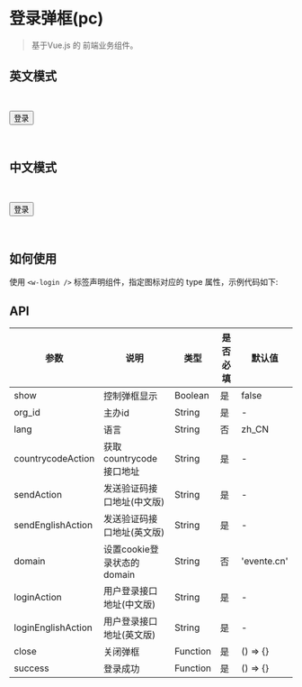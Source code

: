 # 登录弹框(pc)
> 基于Vue.js 的 前端业务组件。

## 英文模式

<div class="demo-box">
  <button type="button" name="button" @click="englishStatus = true">登录</button>
  <w-login :show="englishStatus" :close="englishClose" :success="success" orgid="100253" :countrycodeAction="countrycodeAction" :sendAction="sendAction" :loginAction="loginAction" :sendEnglishAction="sendEnglishAction" :loginEnglishAction="loginEnglishAction" lang="zzz"></w-login>
</div>

## 中文模式

<div class="demo-box">
  <button type="button" name="button" @click="chinaStatus = true">登录</button>
  <w-login :show="chinaStatus" :close="chinaClose" :success="success" orgid="100253" :countrycodeAction="countrycodeAction" :sendAction="sendAction" :loginAction="loginAction"></w-login>
</div>

## 如何使用

使用 `<w-login />` 标签声明组件，指定图标对应的 type 属性，示例代码如下:


## API

|参数|说明|类型|是否必填|默认值|
|---|----|---|-------|-----|
|show|控制弹框显示|Boolean|是|false|
|org_id|主办id|String|是|-|
|lang|语言|String|否|zh_CN|
|countrycodeAction|获取countrycode接口地址|String|是|-|
|sendAction|发送验证码接口地址(中文版)|String|是|-|
|sendEnglishAction|发送验证码接口地址(英文版)|String|是|-|
|domain|设置cookie登录状态的domain|String|否|'evente.cn'|
|loginAction|用户登录接口地址(中文版)|String|是|-|
|loginEnglishAction|用户登录接口地址(英文版)|String|是|-|
|close|关闭弹框|Function|是|() => {}|
|success|登录成功|Function|是|() => {}|

<script>
import WLogin from './index';

export default {
  data() {
    return {
      chinaStatus: false,
      englishStatus: false,
      countrycodeAction: 'https://www.easy-mock.com/mock/5ab386ecca15e11ded65b593/chinese/countrycode',
      sendAction: 'https://www.easy-mock.com/mock/5ab386ecca15e11ded65b593/chinese/smssend',
      loginAction: 'https://www.easy-mock.com/mock/5ab386ecca15e11ded65b593/chinese/login',
      sendEnglishAction: 'https://www.easy-mock.com/mock/5ab386ecca15e11ded65b593/chinese/smssend',
      loginEnglishAction: 'https://www.easy-mock.com/mock/5ab386ecca15e11ded65b593/chinese/login',
    }
  },
  components: {
    WLogin,
  },
  methods: {
    chinaClose(val) {
      this.chinaStatus = val;
    },
    englishClose(val) {
      this.englishStatus = val;
    },
    success(res) {
      console.log(res, '登录');
    },
  },
}
</script>
<style lang="scss">
@import './style/login.scss';

.demo-box {
  padding: 30px 0;
}

</style>
